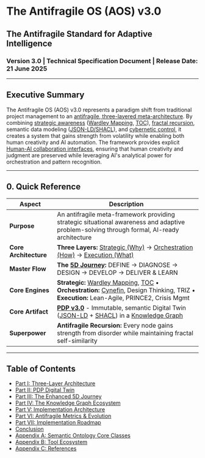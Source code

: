 # The Antifragile OS (AOS) v3.0
## The Antifragile Standard for Adaptive Intelligence

### Version 3.0 | Technical Specification Document | Release Date: 21 June 2025

---

## Executive Summary

The Antifragile OS (AOS) v3.0 represents a paradigm shift from traditional project management to an [antifragile, three-layered meta-architecture](./01-three-layer-architecture.md). By combining [strategic awareness](./01-three-layer-architecture.md#11-layer-1-strategic-the-why) ([Wardley Mapping](./01-three-layer-architecture.md#11-layer-1-strategic-the-why), [TOC](./01-three-layer-architecture.md#11-layer-1-strategic-the-why)), [fractal recursion](./03-enhanced-5d-journey.md#34-phase-4-develop-fractal-antifragile-decomposition), semantic data modeling ([JSON-LD/SHACL](./02-pdp-digital-twin.md)), and [cybernetic control](./05-implementation-architecture.md#51-three-layer-system-architecture), it creates a system that gains strength from volatility while enabling both human creativity and AI automation. The framework provides explicit [Human-AI collaboration interfaces](./05-implementation-architecture.md#53-human-ai-collaboration-matrix), ensuring that human creativity and judgment are preserved while leveraging AI's analytical power for orchestration and pattern recognition.

---

## 0. Quick Reference

| Aspect | Description |
|--------|-------------|
| **Purpose** | An antifragile meta-framework providing strategic situational awareness and adaptive problem-solving through formal, AI-ready architecture |
| **Core Architecture** | **Three Layers:** [Strategic (Why)](./01-three-layer-architecture.md#11-layer-1-strategic-the-why) → [Orchestration (How)](./01-three-layer-architecture.md#12-layer-2-orchestration-the-how) → [Execution (What)](./01-three-layer-architecture.md#13-layer-3-execution-the-what) |
| **Master Flow** | **The [5D Journey](./03-enhanced-5d-journey.md):** DEFINE → DIAGNOSE → DESIGN → DEVELOP → DELIVER & LEARN |
| **Core Engines** | **Strategic:** [Wardley Mapping](./01-three-layer-architecture.md#11-layer-1-strategic-the-why), [TOC](./01-three-layer-architecture.md#11-layer-1-strategic-the-why) • **Orchestration:** [Cynefin](./03-enhanced-5d-journey.md#32-phase-2-diagnose-enhanced-with-antifragility-assessment), Design Thinking, TRIZ • **Execution:** Lean-Agile, PRINCE2, Crisis Mgmt |
| **Core Artifact** | **[PDP v3.0](./02-pdp-digital-twin.md)** - Immutable, semantic Digital Twin ([JSON-LD](./02-pdp-digital-twin.md#21-semantic-data-model-json-ld) + [SHACL](./02-pdp-digital-twin.md#22-shacl-validation-shape)) in a [Knowledge Graph](./04-knowledge-graph-ecosystem.md) |
| **Superpower** | **Antifragile Recursion:** Every node gains strength from disorder while maintaining fractal self-similarity |

---

## Table of Contents

- [Part I: Three-Layer Architecture](./01-three-layer-architecture.md)
- [Part II: PDP Digital Twin](./02-pdp-digital-twin.md)
- [Part III: The Enhanced 5D Journey](./03-enhanced-5d-journey.md)
- [Part IV: The Knowledge Graph Ecosystem](./04-knowledge-graph-ecosystem.md)
- [Part V: Implementation Architecture](./05-implementation-architecture.md)
- [Part VI: Antifragile Metrics & Evolution](./06-metrics-and-evolution.md)
- [Part VII: Implementation Roadmap](./07-implementation-roadmap.md)
- [Conclusion](./08-conclusion.md)
- [Appendix A: Semantic Ontology Core Classes](./appendix-a-ontology.md)
- [Appendix B: Tool Ecosystem](./appendix-b-tools.md)
- [Appendix C: References](./appendix-c-references.md) 